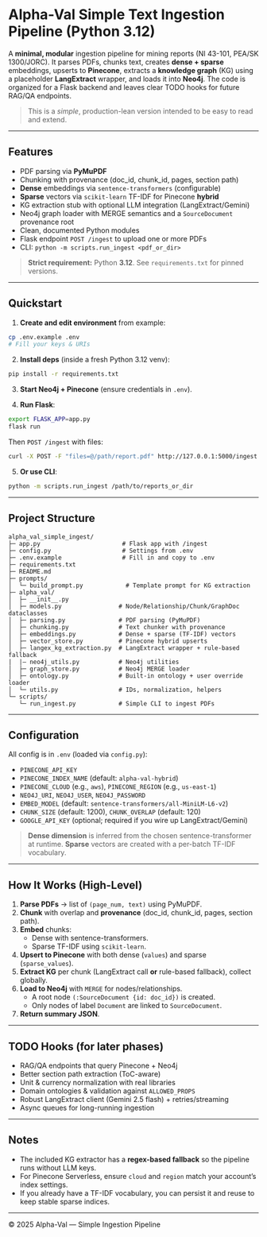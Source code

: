 # Alpha-Val Simple Text Ingestion Pipeline (Python 3.12)

A **minimal, modular** ingestion pipeline for mining reports (NI 43-101, PEA/SK 1300/JORC).
It parses PDFs, chunks text, creates **dense + sparse** embeddings, upserts to **Pinecone**,
extracts a **knowledge graph** (KG) using a placeholder **LangExtract** wrapper, and loads it into **Neo4j**.
The code is organized for a Flask backend and leaves clear TODO hooks for future RAG/QA endpoints.

> This is a *simple*, production-lean version intended to be easy to read and extend.

---

## Features
- PDF parsing via **PyMuPDF**
- Chunking with provenance (doc_id, chunk_id, pages, section path)
- **Dense** embeddings via `sentence-transformers` (configurable)
- **Sparse** vectors via `scikit-learn` TF-IDF for Pinecone **hybrid**
- KG extraction stub with optional LLM integration (LangExtract/Gemini)
- Neo4j graph loader with MERGE semantics and a `SourceDocument` provenance root
- Clean, documented Python modules
- Flask endpoint `POST /ingest` to upload one or more PDFs
- CLI: `python -m scripts.run_ingest <pdf_or_dir>`

> **Strict requirement:** Python **3.12**. See `requirements.txt` for pinned versions.

---

## Quickstart

1) **Create and edit environment** from example:
```bash
cp .env.example .env
# Fill your keys & URIs
```

2) **Install deps** (inside a fresh Python 3.12 venv):
```bash
pip install -r requirements.txt
```

3) **Start Neo4j + Pinecone** (ensure credentials in `.env`).

4) **Run Flask**:
```bash
export FLASK_APP=app.py
flask run
```
Then `POST /ingest` with files:
```bash
curl -X POST -F "files=@/path/report.pdf" http://127.0.0.1:5000/ingest
```

5) **Or use CLI**:
```bash
python -m scripts.run_ingest /path/to/reports_or_dir
```

---

## Project Structure
```
alpha_val_simple_ingest/
├─ app.py                       # Flask app with /ingest
├─ config.py                    # Settings from .env
├─ .env.example                 # Fill in and copy to .env
├─ requirements.txt
├─ README.md
├─ prompts/
│  └─ build_prompt.py            # Template prompt for KG extraction
├─ alpha_val/
│  ├─ __init__.py
│  ├─ models.py                # Node/Relationship/Chunk/GraphDoc dataclasses
│  ├─ parsing.py               # PDF parsing (PyMuPDF)
│  ├─ chunking.py              # Text chunker with provenance
│  ├─ embeddings.py            # Dense + sparse (TF-IDF) vectors
│  ├─ vector_store.py          # Pinecone hybrid upserts
│  ├─ langex_kg_extraction.py  # LangExtract wrapper + rule-based fallback
|  |— neo4j_utils.py           # Neo4j utilities
│  ├─ graph_store.py           # Neo4j MERGE loader
│  ├─ ontology.py              # Built-in ontology + user override loader
│  └─ utils.py                 # IDs, normalization, helpers
└─ scripts/
   └─ run_ingest.py            # Simple CLI to ingest PDFs
```

---

## Configuration
All config is in `.env` (loaded via `config.py`):

- `PINECONE_API_KEY`
- `PINECONE_INDEX_NAME` (default: `alpha-val-hybrid`)
- `PINECONE_CLOUD` (e.g., `aws`), `PINECONE_REGION` (e.g., `us-east-1`)
- `NEO4J_URI`, `NEO4J_USER`, `NEO4J_PASSWORD`
- `EMBED_MODEL` (default: `sentence-transformers/all-MiniLM-L6-v2`)
- `CHUNK_SIZE` (default: 1200), `CHUNK_OVERLAP` (default: 120)
- `GOOGLE_API_KEY` (optional; required if you wire up LangExtract/Gemini)

> **Dense dimension** is inferred from the chosen sentence-transformer at runtime.
> **Sparse** vectors are created with a per-batch TF-IDF vocabulary.

---

## How It Works (High-Level)

1. **Parse PDFs** → list of `(page_num, text)` using PyMuPDF.
2. **Chunk** with overlap and **provenance** (doc_id, chunk_id, pages, section path).
3. **Embed** chunks:
   - Dense with sentence-transformers.
   - Sparse TF-IDF using `scikit-learn`.
4. **Upsert to Pinecone** with both dense (`values`) and sparse (`sparse_values`).
5. **Extract KG** per chunk (LangExtract call **or** rule-based fallback), collect globally.
6. **Load to Neo4j** with `MERGE` for nodes/relationships.
   - A root node `(:SourceDocument {id: doc_id})` is created.
   - Only nodes of label `Document` are linked to `SourceDocument`.
7. **Return summary JSON**.

---

## TODO Hooks (for later phases)
- RAG/QA endpoints that query Pinecone + Neo4j
- Better section path extraction (ToC-aware)
- Unit & currency normalization with real libraries
- Domain ontologies & validation against `ALLOWED_PROPS`
- Robust LangExtract client (Gemini 2.5 flash) + retries/streaming
- Async queues for long-running ingestion

---

## Notes
- The included KG extractor has a **regex-based fallback** so the pipeline runs without LLM keys.
- For Pinecone Serverless, ensure `cloud` and `region` match your account’s index settings.
- If you already have a TF-IDF vocabulary, you can persist it and reuse to keep stable sparse indices.

---

© 2025 Alpha-Val — Simple Ingestion Pipeline
